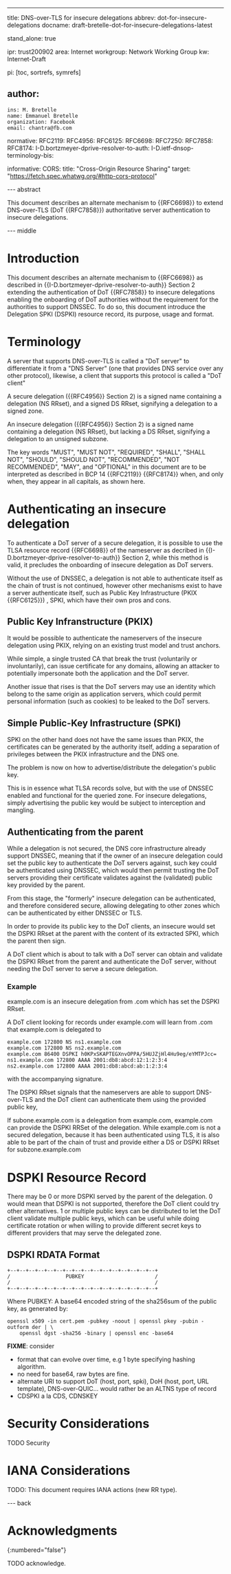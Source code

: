 ---
title: DNS-over-TLS for insecure delegations
abbrev: dot-for-insecure-delegations
docname: draft-bretelle-dot-for-insecure-delegations-latest

stand_alone: true

ipr: trust200902
area: Internet
workgroup: Network Working Group
kw: Internet-Draft

pi: [toc, sortrefs, symrefs]

author:
 -
    ins: M. Bretelle
    name: Emmanuel Bretelle
    organization: Facebook
    email: chantra@fb.com

normative:
  RFC2119:
  RFC4956:
  RFC6125:
  RFC6698:
  RFC7250:
  RFC7858:
  RFC8174:
  I-D.bortzmeyer-dprive-resolver-to-auth:
  I-D.ietf-dnsop-terminology-bis:

informative:
  CORS:
    title: "Cross-Origin Resource Sharing"
    target: "https://fetch.spec.whatwg.org/#http-cors-protocol"

--- abstract

This document describes an alternate mechanism to {{RFC6698}} to extend
DNS-over-TLS (DoT {{RFC7858}}) authoritative server authentication to insecure
delegations.

--- middle

# Introduction

This document describes an alternate mechanism to {{RFC6698}} as described in
{{I-D.bortzmeyer-dprive-resolver-to-auth}} Section 2 extending the
authentication of DoT {{RFC7858}} to insecure delegations enabling the
onboarding of DoT authorities without the requirement for the authorities to
support DNSSEC.
To do so, this document introduce the Delegation SPKI (DSPKI) resource record,
its purpose, usage and format.

# Terminology

A server that supports DNS-over-TLS is called a "DoT server" to differentiate
it from a "DNS Server" (one that provides DNS service over any other protocol),
likewise, a client that supports this protocol is called a "DoT client"

A secure delegation ({{RFC4956}} Section 2) is a signed name containing a
delegation (NS RRset), and a signed DS RRset, signifying a delegation to a
signed zone.

An insecure delegation ({{RFC4956}} Section 2) is a signed name containing a
delegation (NS RRset), but lacking a DS RRset, signifying a delegation to an
unsigned subzone.

The key words "MUST", "MUST NOT", "REQUIRED", "SHALL", "SHALL NOT",
"SHOULD", "SHOULD NOT", "RECOMMENDED", "NOT RECOMMENDED", "MAY",
and "OPTIONAL" in this document are to be interpreted as described in
BCP 14 {{RFC2119}} {{RFC8174}} when, and only when, they
appear in all capitals, as shown here.

# Authenticating an insecure delegation

To authenticate a DoT server of a secure delegation, it is possible to use the
TLSA resource record {{RFC6698}} of the nameserver as decribed in
{{I-D.bortzmeyer-dprive-resolver-to-auth}} Section 2, while this method
is valid, it precludes the onboarding of insecure delegation as DoT servers.

Without the use of DNSSEC, a delegation is not able to authenticate itself as
the chain of trust is not continued, however other mechanisms exist to have a
server authenticate itself, such as Public Key Infrastructure
(PKIX {{RFC6125}}) , SPKI, which have their own pros and cons.

## Public Key Infranstructure (PKIX)

It would be possible to authenticate the nameservers of the insecure delegation
using PKIX, relying on an existing trust model and trust anchors.

While simple, a single trusted CA that break the trust (voluntarily or
involuntarily), can issue certificate for any domains, allowing an attacker to
potentially impersonate both the application and the DoT server.

Another issue that rises is that the DoT servers may use an identity which belong
to the same origin as application servers, which could permit personal
information (such as cookies) to be leaked to the DoT servers.


## Simple Public-Key Infrastructure (SPKI)

SPKI on the other hand does not have the same issues than PKIX, the certificates
can be generated by the authority itself, adding a separation of privileges
between the PKIX infrastructure and the DNS one.

The problem is now on how to advertise/distribute the delegation's public key.

This is in essence what TLSA records solve, but with the use of DNSSEC enabled
and functional for the queried zone.
For insecure delegations, simply advertising the public key would be subject to
interception and mangling.

## Authenticating from the parent

While a delegation is not secured, the DNS core infrastructure already support
DNSSEC, meaning that if the owner of an insecure delegation could set the public
key to authenticate the DoT servers against, such key could be authenticated
using DNSSEC, which would then permit trusting the DoT servers providing their
certificate validates against the (validated) public key provided by the parent.

From this stage, the "formerly" insecure delegation can be authenticated, and
therefore considered secure, allowing delegating to other zones which can
be authenticated by either DNSSEC or TLS.

In order to provide its public key to the DoT clients, an insecure would set
the DSPKI RRset at the parent with the content of its extracted SPKI, which
the parent then sign.

A DoT client which is about to talk with a DoT server can obtain and validate
the DSPKI RRset from the parent and authenticate the DoT server, without needing
the DoT server to serve a secure delegation.

### Example

example.com is an insecure delegation from .com which has set the DSPKI RRset.

A DoT client looking for records under example.com will learn from .com that
example.com is delegated to

~~~~
example.com 172800 NS ns1.example.com
example.com 172800 NS ns2.example.com
example.com 86400 DSPKI h0KPxSKAPTEGXnvOPPA/5HUJZjHl4Hu9eg/eYMTPJcc=
ns1.example.com 172800 AAAA 2001:db8:abcd:12:1:2:3:4
ns2.example.com 172800 AAAA 2001:db8:abcd:ab:1:2:3:4
~~~~

with the accompanying signature.

The DSPKI RRset signals that the nameservers are able to support DNS-over-TLS
and the DoT client can authenticate them using the provided public key,

If subone.example.com is a delegation from example.com, example.com can provide
the DSPKI RRSet of the delegation. While example.com is not a secured delegation,
because it has been authenticated using TLS, it is also able to be part of the
chain of trust and provide either a DS or DSPKI RRset for subzone.example.com

# DSPKI Resource Record

There may be 0 or more DSPKI served by the parent of the delegation. 0 would
mean that DSPKI is not supported, therefore the DoT client could try other
alternatives.
1 or multiple public keys can be distributed to let the DoT client validate
multiple public keys, which can be useful while doing certificate rotation or
when willing to provide different secret keys to different providers that
may serve the delegated zone.

## DSPKI RDATA Format

~~~~
+--+--+--+--+--+--+--+--+--+--+--+--+--+--+--+--+
/                  PUBKEY                       /
/                                               /
+--+--+--+--+--+--+--+--+--+--+--+--+--+--+--+--+
~~~~

Where PUBKEY: A base64 encoded string of the sha256sum of the public key, as
generated by:
~~~~
openssl x509 -in cert.pem -pubkey -noout | openssl pkey -pubin -outform der | \
    openssl dgst -sha256 -binary | openssl enc -base64
~~~~

**FIXME**: consider
* format that can evolve over time, e.g 1 byte specifying hashing algorithm.
* no need for base64, raw bytes are fine.
* alternate URI to support DoT (host, port, spki), DoH (host, port, URL template), DNS-over-QUIC... would rather be an ALTNS type of record
* CDSPKI a la CDS, CDNSKEY

# Security Considerations

TODO Security


# IANA Considerations

TODO: This document requires IANA actions (new RR type).



--- back

# Acknowledgments
{:numbered="false"}

TODO acknowledge.

